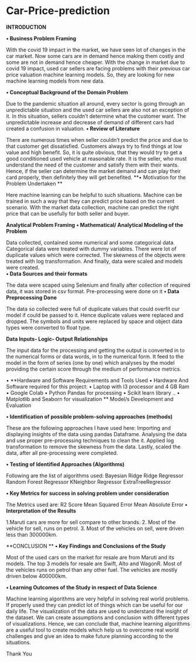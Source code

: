 # Car-Price-prediction
 **INTRODUCTION**

**•	Business Problem Framing**

 With the covid 19 impact in the market, we have seen lot of   changes in the car market. Now some cars are in demand hence making them costly and some are not in demand hence cheaper. With the change in market due to covid 19 impact, used car sellers are facing problems with their previous car price valuation machine learning models. So, they are looking for new machine learning models from new data. 

**•	Conceptual Background of the Domain Problem**

Due to the pandemic situation all around, every sector is going through an unpredictable situation and the used car sellers are also not an exception of it. In this situation, sellers couldn’t determine what the customer want. The unpredictable increase and decrease of demand of different cars had created a confusion in valuation. 
**•	Review of Literature**

There are numerous times when seller couldn’t predict the price and due to that customer get dissatisfied. Customers always try to find things at low value and high benefit. So, it is quite obvious, that they would try to get a good conditioned used vehicle at reasonable rate. It is the seller, who must understand the need of the customer and satisfy them with their wants. Hence, if the seller can determine the market demand and can play their card properly, then definitely they will get benefited. 
**•	Motivation for the Problem Undertaken **

Here machine learning can be helpful to such situations. Machine can be trained in such a way that they can predict price based on the current scenario. With the market data collection, machine can predict the right price that can be usefully for both seller and buyer.

**Analytical Problem Framing**
**•	Mathematical/ Analytical Modeling of the Problem**

Data collected, contained some numerical and some categorical data. Categorical data were treated with dummy variables. There were lot of duplicate values which were corrected. The skewness of the objects were treated with log transformation. And finally, data were scaled and models were created.  
**•	Data Sources and their formats**

The data were scaped using Selenium and finally after collection of required data, it was stored in csv format. Pre-processing were done on it
**•	Data Preprocessing Done**

The data so collected were full of duplicate values that could overfit our model if could be passed to it. Hence duplicate values were replaced and dropped. The symbols and units were replaced by space and object data types were converted to float type.

**Data Inputs- Logic- Output Relationships**

The input data for the processing and getting the output is converted in to the numerical forms or  data words, in to the numerical form. It feed to the model in the form of series (one by one) which analyses by the model providing the certain score through the medium of performance metrics.
 

 
•	**Hardware and Software Requirements and Tools Used
•	Hardware And Software required for this project:
•	Laptop with I3 processor and 4 GB Ram
•	Google Colab
•	Python Pandas for processing 
•	Scikit learn library ..
•	Matplotlib and Seaborn for visualization
**
Model/s Development and Evaluation 

**•	Identification of possible problem-solving approaches (methods)**

These are the following approaches I have used here:
Importing and displaying insights of the data using pandas Dataframe.
Analysing the data and use proper pre-processing techniques to clean the it.
Applied log transformation to remove the skewness from the data. 
Lastly, scaled the data, after all pre-processing were completed. 

**•	Testing of Identified Approaches (Algorithms)**

Following are the list of algorithms used:
    Bayesian Ridge
    Ridge Regressor
    Random Forest Regressor
    KNeighbor Regressor
    ExtraTreeRegressor

**•	Key Metrics for success in solving problem under consideration**

The Metrics used are:
R2 Score 
Mean Squared Error
Mean Absolute Error
**•	Interpretation of the Results**

1.Maruti cars are more for sell compare to other brands.
2. Most of the vehicle for sell, runs on petrol.
3. Most of the vehicles on sell, were driven less than 300000km.


**CONCLUSION **
**•	Key Findings and Conclusions of the Study**

Most of the used cars on the market for resale are from Maruti and its models. The top 3 models for resale are Swift, Alto and WagonR. Most of the vehicles runs on petrol than any other fuel. The vehicles are mostly driven below 400000km.

**•	Learning Outcomes of the Study in respect of Data Science**

Machine learning algorithms are very helpful in solving real world problems. If properly used they can predict lot of things which can be useful for our daily life. The visualization of the data are used to understand the insight of the dataset. We can create assumptions and conclusion with different types of visualizations. 
		Hence, we can conclude that, machine learning algorithms are a useful tool to create models which help us to overcome real world challenges and give an idea to make future planning according to the situations.





Thank You


